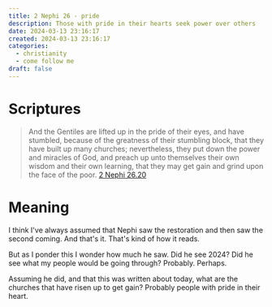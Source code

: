 ```yaml
---
title: 2 Nephi 26 - pride
description: Those with pride in their hearts seek power over others
date: 2024-03-13 23:16:17
created: 2024-03-13 23:16:17
categories:
  - christianity
  - come follow me
draft: false
---
```

# Scriptures

> And the Gentiles are lifted up in the pride of their eyes, and have stumbled, because of the greatness of their stumbling block, that they have built up many churches; nevertheless, they put down the power and miracles of God, and preach up unto themselves their own wisdom and their own learning, that they may get gain and grind upon the face of the poor.
> [2 Nephi 26.20](../scriptures/2-nephi-26.20)

# Meaning

I think I've always assumed that Nephi saw the restoration and then saw the second coming. And that's it. That's kind of how it reads. 

But as I ponder this I wonder how much he saw. Did he see 2024? Did he see what my people would be going through? Probably. Perhaps. 

Assuming he did, and that this was written about today, what are the churches that have risen up to get gain? Probably people with pride in their heart. 
